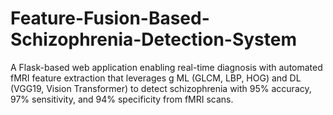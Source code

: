 # Feature-Fusion-Based-Schizophrenia-Detection-System
A Flask-based web application enabling real-time diagnosis with automated fMRI feature extraction that leverages g ML (GLCM, LBP, HOG) and DL (VGG19, Vision Transformer) to detect schizophrenia with 95% accuracy, 97% sensitivity, and 94% specificity from fMRI scans.
